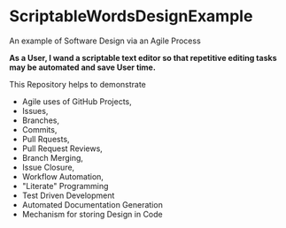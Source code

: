 # ScriptableWordsDesignExample
An example of Software Design via an Agile Process

__As a User, I wand a scriptable text editor so that repetitive editing tasks may be automated and save User time.__

This Repository helps to demonstrate 

- Agile uses of GitHub Projects, 
- Issues, 
- Branches, 
- Commits, 
- Pull Rquests, 
- Pull Request Reviews, 
- Branch Merging, 
- Issue Closure, 
- Workflow Automation,
- "Literate" Programming
- Test Driven Development
- Automated Documentation Generation
- Mechanism for storing Design in Code
 
